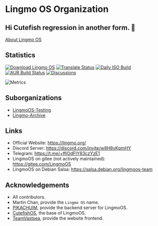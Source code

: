 # Lingmo OS Organization

## Hi Cutefish regression in another form. 👋
[About Lingmo OS](https://wiki.lingmo.org/wiki/getting-started#about-lingmo-os)

## Statistics
[![Download Lingmo OS](https://img.shields.io/sourceforge/dt/lingmo-os.svg)](https://sourceforge.net/projects/lingmo-os/files/latest/download)
[![Translate Status](https://hosted.weblate.org/widget/lingmoos/svg-badge.svg)](https://hosted.weblate.org/projects/lingmoos/)
[![Daily ISO Build](https://github.com/LingmoOS/live-build-config/actions/workflows/build.yml/badge.svg)](https://github.com/LingmoOS/live-build-config)
[![AUR Build Status](https://img.shields.io/github/actions/workflow/status/LingmoOS/aur/build.yml?label=AUR%20Build)](https://github.com/LingmoOS/aur)
[![Discussions](https://img.shields.io/github/discussions/LingmoOS/Community)](https://github.com/orgs/LingmoOS/discussions)

![Metrics](https://lingmoos.github.io/lingmo-metrics/metrics.svg)

## Suborganizations
- [LingmoOS-Testing](https://github.com/LingmoOS-Testing)
- [Lingmo-Archive](https://github.com/Lingmo-Archive)

## Links
- Official Website: <https://lingmo.org/>
- Discord Server: <https://discord.com/invite/w8H8vKpmHY>
- Telegram: <https://t.me/+ffiOdFIY83czYzE1>
- LingmoOS on gitee (not actively maintained): <https://gitee.com/LingmoOS>
- LingmoOS on Debian Salsa: <https://salsa.debian.org/lingmoos-team>

## Acknowledgements
- All contributors.
- Martin Chan, provide the `Lingmo OS` name.
- [PIKACHUIM](https://github.com/PIKACHUIM), provide the backend server for LingmoOS.
- [CutefishOS](https://github.com/cutefishos), the base of LingmoOS.
- [TeamVastsea](https://github.com/TeamVastsea), provide the website frontend.
